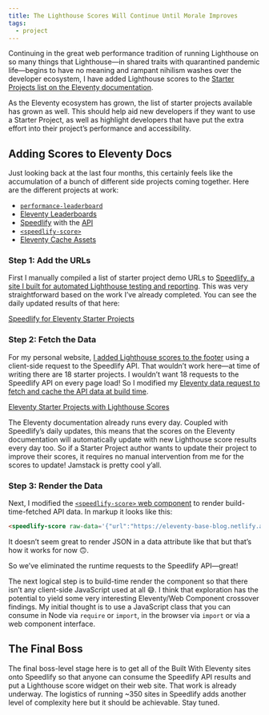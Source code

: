 ```yaml
---
title: The Lighthouse Scores Will Continue Until Morale Improves
tags:
  - project
---
```

Continuing in the great web performance tradition of running Lighthouse on so many things that Lighthouse—in shared traits with quarantined pandemic life—begins to have no meaning and rampant nihilism washes over the developer ecosystem, I have added Lighthouse scores to the [Starter Projects list on the Eleventy documentation](https://www.11ty.dev/docs/starter/).

As the Eleventy ecosystem has grown, the list of starter projects available has grown as well. This should help aid new developers if they want to use a Starter Project, as well as highlight developers that have put the extra effort into their project’s performance and accessibility.

## Adding Scores to Eleventy Docs

Just looking back at the last four months, this certainly feels like the accumulation of a bunch of different side projects coming together. Here are the different projects at work:

* [`performance-leaderboard`](https://github.com/zachleat/performance-leaderboard/)
* [Eleventy Leaderboards](https://www.11ty.dev/leaderboard/)
* [Speedlify](https://www.speedlify.dev/) with the [API](https://www.speedlify.dev/api/urls.json)
* [`<speedlify-score>`](https://github.com/zachleat/speedlify-score/)
* [Eleventy Cache Assets](https://github.com/11ty/eleventy-cache-assets)

### Step 1: Add the URLs

First I manually compiled a list of starter project demo URLs to [Speedlify, a site I built for automated Lighthouse testing and reporting](/web/speedlify/). This was very straightforward based on the work I’ve already completed. You can see the daily updated results of that here:

<div class="primarylink"><a href="https://www.speedlify.dev/eleventy-starters/">Speedlify for Eleventy Starter Projects</a></div>

### Step 2: Fetch the Data

For my personal website, [I added Lighthouse scores to the footer](/web/lighthouse-in-footer/) using a client-side request to the Speedlify API. That wouldn’t work here—at time of writing there are 18 starter projects. I wouldn’t want 18 requests to the Speedlify API on every page load! So I modified my [Eleventy data request to fetch and cache the API data at build time](https://github.com/11ty/11ty-website/blob/master/_data/speedlify.js).

<div class="primarylink"><a href="https://www.11ty.dev/docs/starter/">Eleventy Starter Projects with Lighthouse Scores</a></div>

The Eleventy documentation already runs every day. Coupled with Speedlify’s daily updates, this means that the scores on the Eleventy documentation will automatically update with new Lighthouse score results every day too. So if a Starter Project author wants to update their project to improve their scores, it requires no manual intervention from me for the scores to update! Jamstack is pretty cool y’all.

### Step 3: Render the Data

Next, I modified the [`<speedlify-score>` web component](https://github.com/zachleat/speedlify-score/) to render build-time-fetched API data. In markup it looks like this:

```html
<speedlify-score raw-data='{"url":"https://eleventy-base-blog.netlify.app/","timestamp":1595170952102,"ranks":{"hundos":7,"performance":5,"accessibility":6},"lighthouse":{"version":"6.1.1","performance":1,"accessibility":1,"bestPractices":1,"seo":0.97,"total":397},"firstContentfulPaint":815.225,"speedIndex":815.225,"largestContentfulPaint":815.225,"totalBlockingTime":0,"cumulativeLayoutShift":0,"timeToInteractive":815.225,"maxPotentialFirstInputDelay":16,"timeToFirstByte":29.860000000000014,"weight":{"summary":"3 requests • 3 KiB","total":3258,"image":0,"imageCount":0,"script":0,"scriptCount":0,"document":1059,"font":0,"fontCount":0,"stylesheet":2199,"stylesheetCount":2,"thirdParty":0,"thirdPartyCount":0},"axe":{"passes":130,"violations":0}}'></speedlify-score>
```

It doesn’t seem great to render JSON in a data attribute like that but that’s how it works for now 🙃.

So we’ve eliminated the runtime requests to the Speedlify API—great!

The next logical step is to build-time render the component so that there isn’t any client-side JavaScript used at all 😅. I think that exploration has the potential to yield some very interesting Eleventy/Web Component crossover findings. My initial thought is to use a JavaScript class that you can consume in Node via `require` or `import`, in the browser via `import` or via a web component interface.

## The Final Boss

The final boss-level stage here is to get all of the Built With Eleventy sites onto Speedlify so that anyone can consume the Speedlify API results and put a Lighthouse score widget on their web site. That work is already underway. The logistics of running ~350 sites in Speedlify adds another level of complexity here but it should be achievable. Stay tuned.
